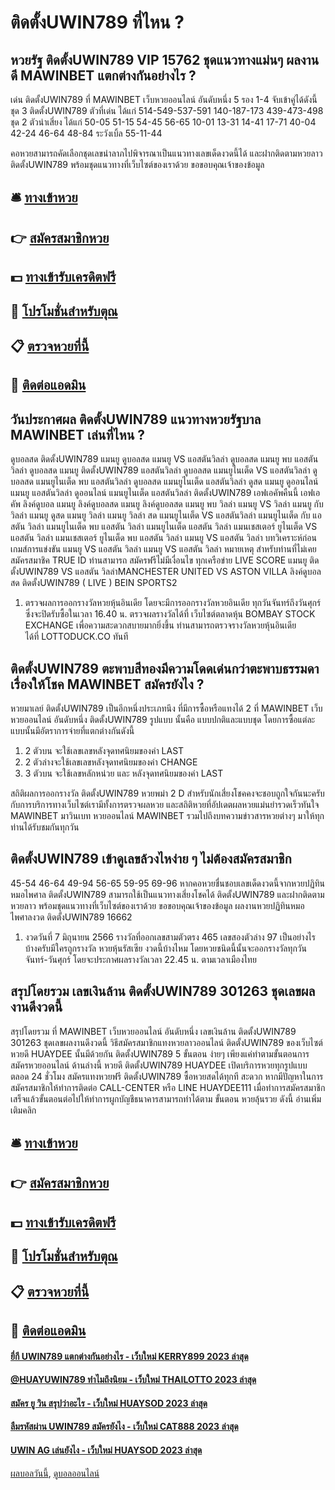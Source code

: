 # ติดตั้งUWIN789 ที่ไหน ?
## หวยรัฐ ติดตั้งUWIN789 VIP 15762 ชุดแนวทางแม่นๆ ผลงานดี MAWINBET แตกต่างกันอย่างไร ?
เด่น ติดตั้งUWIN789 ที่ MAWINBET เว็บหวยออนไลน์ อันดับหนึ่ง 5 รอง 1-4 จับเข้าคู่ได้ดังนี้
ชุด 3 ติดตั้งUWIN789 ตัวที่เด่น ได้แก่
514-549-537-591
140-187-173
439-473-498
ชุด 2 ตัวน่าเสี่ยง ได้แก่
50-05
51-15
54-45
56-65
10-01
13-31
14-41
17-71
40-04
42-24
46-64
48-84
ระวังเบิ้ล 55-11-44

คอหวยสามารถคัดเลือกชุดเลขนำลาภไปพิจารณาเป็นแนวทางเลขเด็ดงวดนี้ได้ และฝากติดตามหวยลาว ติดตั้งUWIN789 พร้อมชุดแนวทางที่เว็บไซต์ของเราด้วย
ขอขอบคุณเจ้าของข้อมูล

## 🛎 [ทางเข้าหวย](https://bit.ly/3BG5bNw)
## 👉 [สมัครสมาชิกหวย](https://bit.ly/3BG5bNw)
## 💵 [ทางเข้ารับเครดิตฟรี](https://bit.ly/3C3mvgS)
## 👑 [โปรโมชั่นสำหรับตุณ](https://bit.ly/3C3mvgS)
## 📋 [ตรวจหวยที่นี้](https://bit.ly/3C3mvgS)
## 📱 [ติดต่อแอดมิน](https://bit.ly/3C3mvgS)

## วันประกาศผล ติดตั้งUWIN789 แนวทางหวยรัฐบาล MAWINBET เล่นที่ไหน ?
ดูบอลสด ติดตั้งUWIN789 แมนยู ดูบอลสด แมนยู VS แอสตันวิลล่า ดูบอลสด แมนยู พบ แอสตันวิลล่า ดูบอลสด แมนยู ติดตั้งUWIN789 แอสตันวิลล่า ดูบอลสด แมนยูไนเต็ด VS แอสตันวิลล่า ดูบอลสด แมนยูไนเต็ด พบ แอสตันวิลล่า ดูบอลสด แมนยูไนเต็ด แอสตันวิลล่า ดูสด แมนยู ดูออนไลน์ แมนยู แอสตันวิลล่า ดูออนไลน์ แมนยูไนเต็ด แอสตันวิลล่า ติดตั้งUWIN789 เอฟเอคัพคืนนี้ เอฟเอ คัพ ลิงค์ดูบอล แมนยู ลิงค์ดูบอลสด แมนยู ลิงค์ดูบอลสด แมนยู พบ วิลล่า แมนยู VS วิลล่า แมนยู กับ วิลล่า แมนยู ดูสด แมนยู วิลล่า แมนยู วิลล่า สด แมนยูไนเต็ด VS แอสตันวิลล่า แมนยูไนเต็ด กับ แอสตัน วิลล่า แมนยูไนเต็ด พบ แอสตัน วิลล่า แมนยูไนเต็ด แอสตัน วิลล่า แมนเชสเตอร์ ยูไนเต็ด VS แอสตัน วิลล่า แมนเชสเตอร์ ยูไนเต็ด พบ แอสตัน วิลล่า
แมนยู VS แอสตัน วิลล่า
บทวิเคราะห์ก่อนเกมส์การแข่งขัน แมนยู VS แอสตัน วิลล่า
แมนยู VS แอสตัน วิลล่า
หมายเหตุ สำหรับท่านที่ไม่เคยสมัครสมาชิค TRUE ID ท่านสามารถ สมัครฟรีไม่มีเงื่อนไข ทุกเครือข่าย
LIVE SCORE แมนยู ติดตั้งUWIN789 VS แอสตัน วิลล่าMANCHESTER UNITED VS ASTON VILLA
ลิงค์ดูบอลสด ติดตั้งUWIN789 ( LIVE )
 BEIN SPORTS2 
1. ตรวจผลการออกรางวัลหวยหุ้นอินเดีย โดยจะมีการออกรางวัลหวยอินเดีย ทุกวันจันทร์ถึงวันศุกร์ ซึ่งจะปิดรับซื้อในเวลา 16.40 น. ตรวจผลรางวัลได้ที่ เว็บไซต์ตลาดหุ้น BOMBAY STOCK EXCHANGE เพื่อความสะดวกสบายมากยิ่งขึ้น ท่านสามารถตรวจรางวัลหวยหุ้นอินเดีย ได้ที่ LOTTODUCK.CO ทันที

## ติดตั้งUWIN789 ตะพาบสีทองมีความโดดเด่นกว่าตะพาบธรรมดาเรื่องให้โชค MAWINBET สมัครยังไง ?
หวยมาเลย์ ติดตั้งUWIN789 เป็นอีกหนึ่งประเภทนึง ที่มีการซื้อหรือแทงได้ 2 ที่ MAWINBET เว็บหวยออนไลน์ อันดับหนึ่ง ติดตั้งUWIN789 รูปแบบ นั้นคือ แบบปกติและแบบชุด โดยการซื้อแต่ละแบบนั้นมีอัตราการจ่ายที่แตกต่างกันดังนี้
1. 2 ตัวบน จะใช้เลขเลขหลังจุดทศนิยมของค่า LAST
2. 2 ตัวล่างจะใช้เลขเลขหลังจุดทศนิยมของค่า CHANGE
3. 3 ตัวบน จะใช้เลขหลักหน่วย และ หลังจุดทศนิยมของค่า LAST

สถิติผลการออกรางวัล ติดตั้งUWIN789 หวยพม่า 2 D สำหรับนักเสี่ยงโชคคงจะชอบถูกใจกันนะครับ กับการบริการทางเว็บไซต์เรามีทั้งการตรวจผลหวย และสถิติหวยที่อัปเดตผลหวยแม่นยำรวดเร็วทันใจ MAWINBET มาวินเบท หวยออนไลน์ MAWINBET รวมไปถึงบทความข่าวสารหวยต่างๆ มาให้ทุกท่านได้รับชมกันทุกวัน

## ติดตั้งUWIN789 เข้าดูเลขล้วงไหง่าย ๆ ไม่ต้องสมัครสมาชิก
45-54
46-64
49-94
56-65
59-95
69-96
หากคอหวยชื่นชอบเลขเด็ดงวดนี้จากหวยปฏิทินหมอไพศาล ติดตั้งUWIN789 สามารถใช้เป็นแนวทางเสี่ยงโชคได้ ติดตั้งUWIN789 และฝากติดตามหวยลาว พร้อมชุดแนวทางที่เว็บไซต์ของเราด้วย
ขอขอบคุณเจ้าของข้อมูล
ผลงานหวยปฏิทินหมอไพศาลงวด ติดตั้งUWIN789 16662

1. งวดวันที่ 7 มิถุนายน 2566 รางวัลที่ออกเลขสามตัวตรง 465 เลขสองตัวล่าง 97 เป็นอย่างไรบ้างครับมีใครถูกรางวัล หวยหุ้นรัสเซีย งวดนี้บ้างไหม โดยหวยชนิดนี้นั้นจะออกรางวัลทุกวัน จันทร์-วันศุกร์ โดยจะประกาศผลรางวัลเวลา 22.45 น. ตามเวลาเมืองไทย

## สรุปโดยรวม เลขเงินล้าน ติดตั้งUWIN789 301263 ชุดเลขผลงานดีงวดนี้
สรุปโดยรวม ที่ MAWINBET เว็บหวยออนไลน์ อันดับหนึ่ง เลขเงินล้าน ติดตั้งUWIN789 301263 ชุดเลขผลงานดีงวดนี้ วิธีสมัครสมาชิกแทงหวยลาวออนไลน์ ติดตั้งUWIN789 ของเว็บไซต์ หวยดี HUAYDEE นั้นมีด้วยกัน ติดตั้งUWIN789 5 ขั้นตอน ง่ายๆ เพียงแค่ทำตามขั้นตอนการสมัครหวยออนไลน์ ด้านล่างนี้
หวยดี ติดตั้งUWIN789 HUAYDEE เปิดบริการหวยทุกรูปแบบตลอด 24 ชั่วโมง สมัครแทงหวยฟรี ติดตั้งUWIN789 ซื้อหวยสดได้ทุกที สะดวก หากมีปัญหาในการสมัครสมาชิกให้ทำการติดต่อ CALL-CENTER หรือ LINE HUAYDEE111
เมื่อทำการสมัครสมาชิกเสร็จแล้วขั้นตอนต่อไปให้ทำการผูกบัญชีธนาคารสามารถทำได้ตาม ขั้นตอน หวยลุ้นรวย ดังนี้ อ่านเพิ่มเติมคลิก

## 🛎 [ทางเข้าหวย](https://bit.ly/3BG5bNw)
## 👉 [สมัครสมาชิกหวย](https://bit.ly/3BG5bNw)
## 💵 [ทางเข้ารับเครดิตฟรี](https://bit.ly/3C3mvgS)
## 👑 [โปรโมชั่นสำหรับตุณ](https://bit.ly/3C3mvgS)
## 📋 [ตรวจหวยที่นี้](https://bit.ly/3C3mvgS)
## 📱 [ติดต่อแอดมิน](https://bit.ly/3C3mvgS)

#### [ยี่กี UWIN789 แตกต่างกันอย่างไร - เว็บใหม่ KERRY899 2023 ล่าสุด](https://atom.io/themes/ยี่กี%20uwin789%20แตกต่างกันอย่างไร%20-%20เว็บใหม่%20kerry899%202023%20ล่าสุด)
#### [@HUAYUWIN789 ทำไมถึงนิยม - เว็บใหม่ THAILOTTO 2023 ล่าสุด](https://atom.io/themes/huayuwin789%20ทำไมถึงนิยม%20-%20เว็บใหม่%20thailotto%202023%20ล่าสุด)
#### [สมัคร ยู วิน สรุปว่าอะไร - เว็บใหม่ HUAYSOD 2023 ล่าสุด](https://atom.io/themes/สมัคร%20ยู%20วิน%20สรุปว่าอะไร%20-%20เว็บใหม่%20huaysod%202023%20ล่าสุด)
#### [ลืมรหัสผ่าน UWIN789 สมัครยังไง - เว็บใหม่ CAT888 2023 ล่าสุด](https://atom.io/themes/ลืมรหัสผ่าน%20uwin789%20สมัครยังไง%20-%20เว็บใหม่%20cat888%202023%20ล่าสุด)
#### [UWIN AG เล่นยังไง - เว็บใหม่ HUAYSOD 2023 ล่าสุด](https://atom.io/themes/uwin%20ag%20เล่นยังไง%20-%20เว็บใหม่%20huaysod%202023%20ล่าสุด)

[ผลบอลวันนี้](https://siamsport.tv "ผลบอลวันนี้"), [ดูบอลออนไลน์](https://siamsport.tv/ดูบอลสด "ดูบอลออนไลน์")